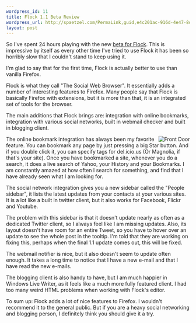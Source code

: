 ```yaml
--- 
wordpress_id: 11
title: Flock 1.1 Beta Review
wordpress_url: http://spaetzel.com/PermaLink,guid,e4c201ac-916d-4e47-8dc2-9db7c938e03a.aspx
layout: post
---
```

<p>
        So I've spent 24 hours playing with the new <a href="http://www.flock.com/beta/download/">beta
        for Flock</a>. This is impressive by itself as every other time I've tried to use
        Flock it has been so horribly slow that I couldn't stand to keep using it.
        </p>
        <p>
        I'm glad to say that for the first time, Flock is actually better to use than vanilla
        Firefox.
        </p>
        <p>
        Flock is what they call "The Social Web Browser". It essentially adds a number of
        interesting features to Firefox. Many people say that Flock is basically Firefox with
        extensions, but it is more than that, it is an integrated set of tools for the browser.
        </p>
        <p>
        The main additions that Flock brings are: integration with online bookmarks, integration
        with various social networks, built in webmail checker and built in blogging client.
        </p>
        <p>
        <a title="Front Door" href="http://www.flickr.com/photos/83135223@N00/149582893/"><img alt="Front Door" src="http://static.flickr.com/48/149582893_9f18ac6ba3.jpg" align="right" border="0"></a>The
        online bookmark integration has always been my favorite feature. You can bookmark
        any page by just pressing a big Star button. And if you double click it, you can specify
        tags for del.icio.us (Or Magnolia, if that's your site). Once you have bookmarked
        a site, whenever you do a search, it does a live search of Yahoo, your History and
        your Bookmarks. I am constantly amazed at how often I search for something, and find
        that I have already seen what I am looking for.
        </p>
        <p>
        The social network integration gives you a new sidebar called the "People sidebar",
        it lists the latest updates from your contacts at your various sites. It is a lot
        like a built in twitter client, but it also works for Facebook, Flickr and Youtube.
        </p>
        <p>
        The problem with this sidebar is that it doesn't update nearly as often as a dedicated
        Twitter client, so I always feel like I am missing updates. Also, its layout doesn't
        have room for an entire Tweet, so you have to hover over an update to see the whole
        post in the tooltip. I'm told that they are working on fixing this, perhaps when the
        final 1.1 update comes out, this will be fixed.
        </p>
        <p>
        The webmail notifier is nice, but it also doesn't seem to update often enough. It
        takes a long time to notice that I have a new e-mail and that I have read the new
        e-mails.
        </p>
        <p>
        The blogging client is also handy to have, but I am much happier in Windows Live Writer,
        as it feels like a much more fully featured client. I had too many weird HTML problems
        when working with Flock's editor.
        </p>
        <p>
        To sum up: Flock adds a lot of nice features to Firefox. I wouldn't recommend it to
        the general public. But if you are a heavy social networking and blogging person,
        I definitely think you should give it a try.
        </p>
        <img width="0" height="0" src="http://spaetzel.com/aggbug.ashx?id=e4c201ac-916d-4e47-8dc2-9db7c938e03a" />
